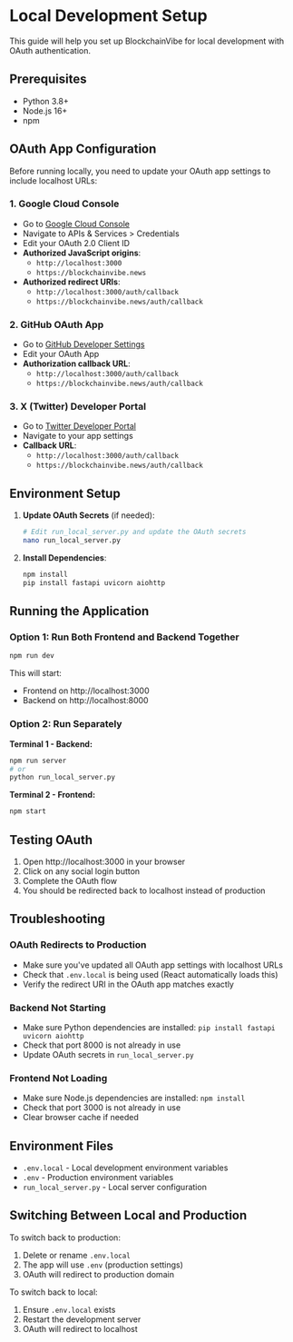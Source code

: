 # Local Development Setup

This guide will help you set up BlockchainVibe for local development with OAuth authentication.

## Prerequisites

- Python 3.8+
- Node.js 16+
- npm

## OAuth App Configuration

Before running locally, you need to update your OAuth app settings to include localhost URLs:

### 1. Google Cloud Console
- Go to [Google Cloud Console](https://console.cloud.google.com/)
- Navigate to APIs & Services > Credentials
- Edit your OAuth 2.0 Client ID
- **Authorized JavaScript origins**:
  - `http://localhost:3000`
  - `https://blockchainvibe.news`
- **Authorized redirect URIs**:
  - `http://localhost:3000/auth/callback`
  - `https://blockchainvibe.news/auth/callback`

### 2. GitHub OAuth App
- Go to [GitHub Developer Settings](https://github.com/settings/developers)
- Edit your OAuth App
- **Authorization callback URL**:
  - `http://localhost:3000/auth/callback`
  - `https://blockchainvibe.news/auth/callback`

### 3. X (Twitter) Developer Portal
- Go to [Twitter Developer Portal](https://developer.twitter.com/)
- Navigate to your app settings
- **Callback URL**:
  - `http://localhost:3000/auth/callback`
  - `https://blockchainvibe.news/auth/callback`

## Environment Setup

1. **Update OAuth Secrets** (if needed):
   ```bash
   # Edit run_local_server.py and update the OAuth secrets
   nano run_local_server.py
   ```

2. **Install Dependencies**:
   ```bash
   npm install
   pip install fastapi uvicorn aiohttp
   ```

## Running the Application

### Option 1: Run Both Frontend and Backend Together
```bash
npm run dev
```
This will start:
- Frontend on http://localhost:3000
- Backend on http://localhost:8000

### Option 2: Run Separately

**Terminal 1 - Backend:**
```bash
npm run server
# or
python run_local_server.py
```

**Terminal 2 - Frontend:**
```bash
npm start
```

## Testing OAuth

1. Open http://localhost:3000 in your browser
2. Click on any social login button
3. Complete the OAuth flow
4. You should be redirected back to localhost instead of production

## Troubleshooting

### OAuth Redirects to Production
- Make sure you've updated all OAuth app settings with localhost URLs
- Check that `.env.local` is being used (React automatically loads this)
- Verify the redirect URI in the OAuth app matches exactly

### Backend Not Starting
- Make sure Python dependencies are installed: `pip install fastapi uvicorn aiohttp`
- Check that port 8000 is not already in use
- Update OAuth secrets in `run_local_server.py`

### Frontend Not Loading
- Make sure Node.js dependencies are installed: `npm install`
- Check that port 3000 is not already in use
- Clear browser cache if needed

## Environment Files

- `.env.local` - Local development environment variables
- `.env` - Production environment variables
- `run_local_server.py` - Local server configuration

## Switching Between Local and Production

To switch back to production:
1. Delete or rename `.env.local`
2. The app will use `.env` (production settings)
3. OAuth will redirect to production domain

To switch back to local:
1. Ensure `.env.local` exists
2. Restart the development server
3. OAuth will redirect to localhost
